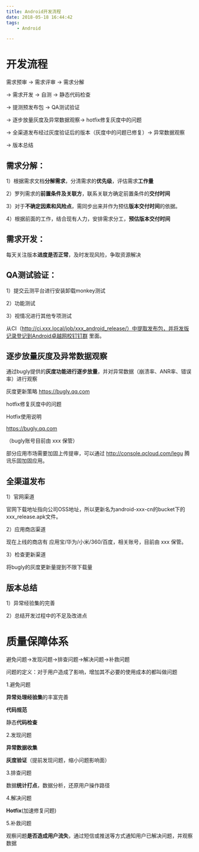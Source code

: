 ```yaml
---
title: Android开发流程
date: 2018-05-18 16:44:42
tags:
	- Android

---
```


# 开发流程 #


需求预审 → 需求评审 → 需求分解

→ 需求开发 → 自测 → 静态代码检查   

→ 提测预发布包 →  QA测试验证  

→ 逐步放量灰度及异常数据观察→ hotfix修复灰度中的问题

→  全渠道发布经过灰度验证后的版本（灰度中的问题已修复）→  异常数据观察 

→ 版本总结



## 需求分解： ##

1）根据需求文档**分解需求**，分清需求的**优先级**，评估需求**工作量**

2）罗列需求的**前置条件及关联方**，联系关联方确定前置条件的**交付时间**

3）对于**不确定因素和风险点**，需同步出来并作为预估**版本交付时间**的依据。

4）根据前面的工作，结合现有人力，安排需求分工，**预估版本交付时间**



## 需求开发： ##

每天关注版本**进度是否正常**，及时发现风险，争取资源解决



## QA测试验证： ##

1）提交云测平台进行安装卸载monkey测试

2）功能测试

3）视情况进行其他专项测试

 

从CI（http://ci.xxx.local/job/xxx_android_release/）中提取发布包，并将发版记录登记到Android卓越网校钉钉群 里面。

 

## 逐步放量灰度及异常数据观察 ##

通过bugly提供的**灰度功能进行逐步放量**，并对异常数据（崩溃率、ANR率、错误率）进行观察

灰度更新策略 https://bugly.qq.com 

 

hotfix修复灰度中的问题

Hotfix使用说明

https://bugly.qq.com

（bugly账号目前由 xxx 保管）

部分应用市场需要加固上传提审，可以通过 http://console.qcloud.com/legu 腾讯乐固加固应用。

## 全渠道发布 ##

1）官网渠道

官网下载地址指向公司OSS地址，所以更新名为android-xxx-cn的bucket下的xxx_release.apk文件。

2）应用商店渠道

现在上线的商店有 应用宝/华为/小米/360/百度，相关账号，目前由 xxx 保管。

3）检查更新渠道

将bugly的灰度更新量提到不限下载量

 

## 版本总结 ##

1）异常经验集的完善

2）总结开发过程中的不足及改进点

 

# 质量保障体系 #


避免问题->发现问题->排查问题->解决问题->补救问题

问题的定义：对于用户造成了影响，增加其不必要的使用成本的都叫做问题

1.避免问题

**异常处理经验集**的丰富完善

**代码规范**

静态**代码检查**

2.发现问题

**异常数据收集**

**灰度验证**（提前发现问题，缩小问题影响面）

3.排查问题

数据**统计打点**，数据分析，还原用户操作路径

4.解决问题

**Hotfix**(加速修复问题)

5.补救问题

观察问题**是否造成用户流失**，通过短信或推送等方式通知用户已解决问题，并观察数据
